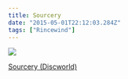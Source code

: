 ```yaml
---
title: Sourcery
date: "2015-05-01T22:12:03.284Z"
tags: ["Rincewind"]
---
```


<a target="_blank"  href="https://www.amazon.com/gp/product/0062225723/ref=as_li_tl?ie=UTF8&camp=1789&creative=9325&creativeASIN=0062225723&linkCode=as2&tag=onionblossom-20&linkId=1b10bb4903ab8d639540366fc7ee9000"><img border="0" src="//ws-na.amazon-adsystem.com/widgets/q?_encoding=UTF8&MarketPlace=US&ASIN=0062225723&ServiceVersion=20070822&ID=AsinImage&WS=1&Format=_SL250_&tag=onionblossom-20" ></a><img src="//ir-na.amazon-adsystem.com/e/ir?t=onionblossom-20&l=am2&o=1&a=0062225723" width="1" height="1" border="0" alt="" style="border:none !important; margin:0px !important;" />

<a target="_blank" href="https://www.amazon.com/gp/product/0062225723/ref=as_li_tl?ie=UTF8&camp=1789&creative=9325&creativeASIN=0062225723&linkCode=as2&tag=onionblossom-20&linkId=161c265f57dcd5d6d5b07057a727c1f6">Sourcery (Discworld)</a><img src="//ir-na.amazon-adsystem.com/e/ir?t=onionblossom-20&l=am2&o=1&a=0062225723" width="1" height="1" border="0" alt="" style="border:none !important; margin:0px !important;" />
